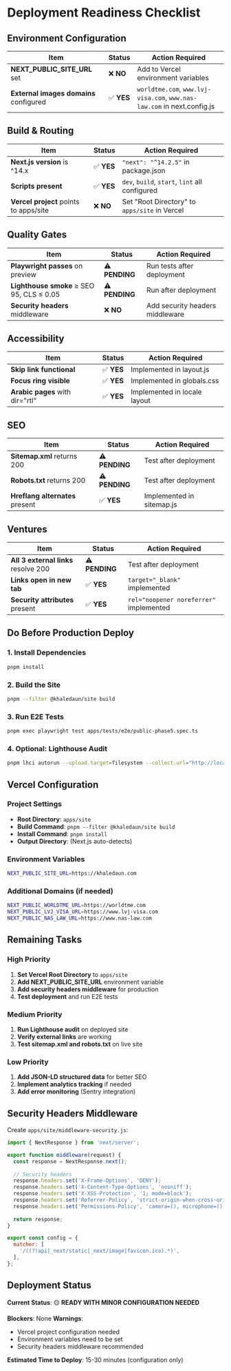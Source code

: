 # Deployment Readiness Checklist

## Environment Configuration

| Item | Status | Action Required |
|------|--------|----------------|
| **NEXT_PUBLIC_SITE_URL** set | ❌ **NO** | Add to Vercel environment variables |
| **External images domains** configured | ✅ **YES** | `worldtme.com`, `www.lvj-visa.com`, `www.nas-law.com` in next.config.js |

## Build & Routing

| Item | Status | Action Required |
|------|--------|----------------|
| **Next.js version** is ^14.x | ✅ **YES** | `"next": "^14.2.5"` in package.json |
| **Scripts present** | ✅ **YES** | `dev`, `build`, `start`, `lint` all configured |
| **Vercel project** points to apps/site | ❌ **NO** | Set "Root Directory" to `apps/site` in Vercel |

## Quality Gates

| Item | Status | Action Required |
|------|--------|----------------|
| **Playwright passes** on preview | ⚠️ **PENDING** | Run tests after deployment |
| **Lighthouse smoke** ≥ SEO 95, CLS ≤ 0.05 | ⚠️ **PENDING** | Run after deployment |
| **Security headers** middleware | ❌ **NO** | Add security headers middleware |

## Accessibility

| Item | Status | Action Required |
|------|--------|----------------|
| **Skip link functional** | ✅ **YES** | Implemented in layout.js |
| **Focus ring visible** | ✅ **YES** | Implemented in globals.css |
| **Arabic pages** with dir="rtl" | ✅ **YES** | Implemented in locale layout |

## SEO

| Item | Status | Action Required |
|------|--------|----------------|
| **Sitemap.xml** returns 200 | ⚠️ **PENDING** | Test after deployment |
| **Robots.txt** returns 200 | ⚠️ **PENDING** | Test after deployment |
| **Hreflang alternates** present | ✅ **YES** | Implemented in sitemap.js |

## Ventures

| Item | Status | Action Required |
|------|--------|----------------|
| **All 3 external links** resolve 200 | ⚠️ **PENDING** | Test after deployment |
| **Links open in new tab** | ✅ **YES** | `target="_blank"` implemented |
| **Security attributes** present | ✅ **YES** | `rel="noopener noreferrer"` implemented |

## Do Before Production Deploy

### 1. Install Dependencies
```bash
pnpm install
```

### 2. Build the Site
```bash
pnpm --filter @khaledaun/site build
```

### 3. Run E2E Tests
```bash
pnpm exec playwright test apps/tests/e2e/public-phase5.spec.ts
```

### 4. Optional: Lighthouse Audit
```bash
pnpm lhci autorun --upload.target=filesystem --collect.url="http://localhost:3001/en"
```

## Vercel Configuration

### Project Settings
- **Root Directory**: `apps/site`
- **Build Command**: `pnpm --filter @khaledaun/site build`
- **Install Command**: `pnpm install`
- **Output Directory**: (Next.js auto-detects)

### Environment Variables
```bash
NEXT_PUBLIC_SITE_URL=https://khaledaun.com
```

### Additional Domains (if needed)
```bash
NEXT_PUBLIC_WORLDTME_URL=https://worldtme.com
NEXT_PUBLIC_LVJ_VISA_URL=https://www.lvj-visa.com
NEXT_PUBLIC_NAS_LAW_URL=https://www.nas-law.com
```

## Remaining Tasks

### High Priority
1. **Set Vercel Root Directory** to `apps/site`
2. **Add NEXT_PUBLIC_SITE_URL** environment variable
3. **Add security headers middleware** for production
4. **Test deployment** and run E2E tests

### Medium Priority
1. **Run Lighthouse audit** on deployed site
2. **Verify external links** are working
3. **Test sitemap.xml and robots.txt** on live site

### Low Priority
1. **Add JSON-LD structured data** for better SEO
2. **Implement analytics tracking** if needed
3. **Add error monitoring** (Sentry integration)

## Security Headers Middleware

Create `apps/site/middleware-security.js`:
```javascript
import { NextResponse } from 'next/server';

export function middleware(request) {
  const response = NextResponse.next();
  
  // Security headers
  response.headers.set('X-Frame-Options', 'DENY');
  response.headers.set('X-Content-Type-Options', 'nosniff');
  response.headers.set('X-XSS-Protection', '1; mode=block');
  response.headers.set('Referrer-Policy', 'strict-origin-when-cross-origin');
  response.headers.set('Permissions-Policy', 'camera=(), microphone=(), geolocation=()');
  
  return response;
}

export const config = {
  matcher: [
    '/((?!api|_next/static|_next/image|favicon.ico).*)',
  ],
};
```

## Deployment Status

**Current Status**: 🟡 **READY WITH MINOR CONFIGURATION NEEDED**

**Blockers**: None
**Warnings**: 
- Vercel project configuration needed
- Environment variables need to be set
- Security headers middleware recommended

**Estimated Time to Deploy**: 15-30 minutes (configuration only)
